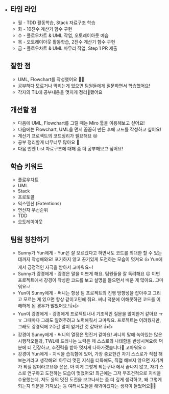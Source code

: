 - ## 타임 라인

  - 월 - TDD 활동학습, Stack 자료구조 학습
  - 화 - 10진수 계산기 함수 구현
  - 수 - 플로우차트 & UML 작업, 오토레이아웃 예습
  - 목 - 오토레이아웃 활동학습, 2진수 계산기 함수 구현
  - 금 - 플로우차트 & UML 마무리 작업, Step 1 PR 제출

  ## 잘한 점

  - UML, Flowchart를 작성했어요 👍🏻
  - 공부하다 모르거나 막히는게 있으면 팀원들에게 질문하면서 학습했어요!
  - 각자의 TIL에 공부내용을 멋지게 정리📝했어요

  ## 개선할 점

  - 다음에 UML, Flowchart를 그릴 때는 Miro 툴을 이용해보고 싶어요!
  - 다음에는 Flowchart, UML을 먼저 꼼꼼히 만든 후에 코드를 작성하고 싶어요!
  - 계산기 프로젝트의 코드정리가 필요해요 😢
  - 공부 정리할게 너무너무 많아요 🤮
  - 다음 번엔 List 자료구조에 대해 좀 더 공부해보고 싶어요!

  ## 학습 키워드

  - 플로우차트
  - UML
  - Stack
  - 프로토콜
  - 익스텐션 (Extentions)
  - 연산자 우선순위
  - TDD
  - 오토레이아웃

  ## 팀원 칭찬하기

  - Sunny가 Yun에게 - Yun은 잘 모르겠다고 하면서도 코드를 최대한 할 수 있는 데까지 작성해와요! 포기하지 않고 끈기있게 도전하는 모습이 멋져요 👍 Yun에게서 긍정적인 자극을 받아서 고마워요~!
  - Sunny가 강경에게 - 강경은 말을 이쁘게 해요. 팀원들을 잘 독려해요 😉 이번 프로젝트에서 강경이 작성한 코드를 보고 설명을 들으면서 배운 게 많아요. 고마워요~!
  - Yun이 Sunny에게 - 써니는 항상 팀 프로젝트의 진행 방향성을 잡아주고 그리고 모르는 게 있으면 항상 같이고민해 줘요. 써니 덕분에 이해못하던 코드를 이해하게 된 경우가 많았어요.!👍👍
  - Yun이 강경에게 - 강경에게 프로젝트내내 기초적인 질문을 많이한거 같아요 ㅠㅠ 그때마다 그래도 알려주려고 노력해줘서 고마워요. 프로젝트는 어려웠지만, 그래도 강경덕에 2주간 많이 얻거간 것 같아요.👍👍
  - 강경이 Sunny에게 - 써니의 열정은 멋진거 같아요! 써니의 말에 녹아있는 많은 시행착오들과, TWL에 드러나는 노력은 제 스스로의 나태함을 반성시켜요😢 덕분에 더 긴장하고, 추진력을 받아 멋지게 나아가겠습니다🚀 고마워요☺️
  - 강경이 Yun에게 - 지식을 습득함에 있어, 가장 중요한건 자기 스스로가 직접 해보는거라고 생각해요! 아무리 멋진 지식을 터득해도, 직접 해보지 않으면 자기꺼가 되질 않더라고요😅 윤은, 아 이게 그렇게 되는구나 에서 끝나지 않고, 자기 스스로 연구하고 도전하는 모습이 멋졌어요! 최근에는 그저 무조건적으로 지식을 수용했는데, 저도 윤의 멋진 도전을 보고나서는 좀 더 깊게 생각하고, 왜 그렇게 되는지 의문을 가져보는 등 여러시도들을 해봐야겠다는 생각이 들었어요👍🏻

